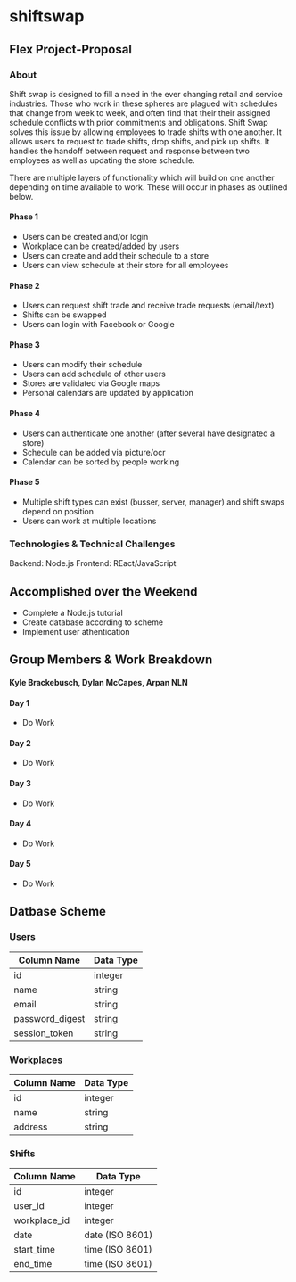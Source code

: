 # shiftswap

## Flex Project-Proposal

### About
Shift swap is designed to fill a need in the ever changing retail and service industries. Those who work in these spheres are plagued with schedules that change from week to week, and often find that their their assigned schedule conflicts with prior commitments and obligations. Shift Swap solves this issue by allowing employees to trade shifts with one another. It allows users to request to trade shifts, drop shifts, and pick up shifts. It handles the handoff between request and response between two employees as well as updating the store schedule.

There are multiple layers of functionality which will build on one another depending on time available to work. These will occur in phases as outlined below.

#### Phase 1
* Users can be created and/or login
* Workplace can be created/added by users
* Users can create and add their schedule to a store
* Users can view schedule at their store for all employees

#### Phase 2
* Users can request shift trade and receive trade requests (email/text)
* Shifts can be swapped
* Users can login with Facebook or Google

#### Phase 3
* Users can modify their schedule
* Users can add schedule of other users
* Stores are validated via Google maps
* Personal calendars are updated by application

#### Phase 4
* Users can authenticate one another (after several have designated a store)
* Schedule can be added via picture/ocr
* Calendar can be sorted by people working

#### Phase 5
* Multiple shift types can exist (busser, server, manager) and shift swaps depend on position
* Users can work at multiple locations

### Technologies & Technical Challenges
Backend: Node.js
Frontend: REact/JavaScript

## Accomplished over the Weekend
* Complete a Node.js tutorial
* Create database according to scheme
* Implement user athentication

## Group Members & Work Breakdown
#### Kyle Brackebusch, Dylan McCapes, Arpan NLN

#### Day 1
* Do Work
#### Day 2
* Do Work
#### Day 3
* Do Work
#### Day 4
* Do Work
#### Day 5
* Do Work

## Datbase Scheme

### Users
| Column Name  | Data Type |
| ------------- | ------------- |
| id  | integer  |
| name  | string  |
| email | string |
| password_digest | string |
| session_token | string |

### Workplaces
| Column Name  | Data Type | 
| ------------- | ------------- | 
| id  | integer  |
| name  | string  |
| address | string |

### Shifts
| Column Name  | Data Type | 
| ------------- | ------------- | 
| id  | integer  |
| user_id  | integer  |
| workplace_id | integer |
| date | date 	(ISO 8601)| 
| start_time | time (ISO 8601)|
| end_time | time (ISO 8601)|
